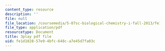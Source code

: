 ```yaml
---
content_type: resource
description: ''
file: null
file_location: /coursemedia/5-07sc-biological-chemistry-i-fall-2013/fe1d102857e94bfc648ca7e45d7fa03c_BZGOYTtQUhY.pdf
file_type: application/pdf
resourcetype: Document
title: 3play pdf file
uid: fe1d1028-57e9-4bfc-648c-a7e45d7fa03c
---
```

